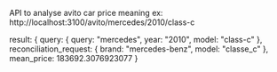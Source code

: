 API to analyse avito car price meaning
ex: http://localhost:3100/avito/mercedes/2010/class-c

result:
{
  query: {
    query: "mercedes",
    year: "2010",
    model: "class-c"
  },
  reconciliation_request: {
    brand: "mercedes-benz",
    model: "classe_c"
  },
  mean_price: 183692.3076923077
}
